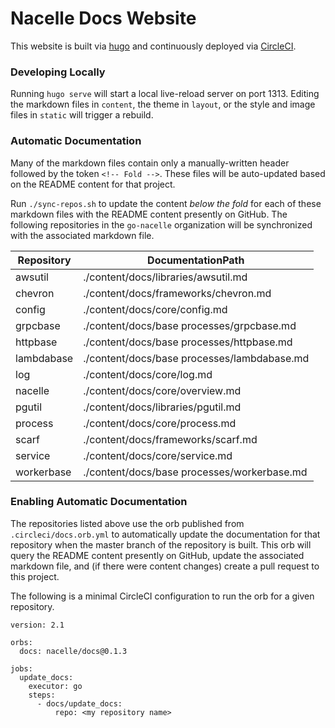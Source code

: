 # Nacelle Docs Website

This website is built via [hugo](https://gohugo.io/) and continuously deployed via [CircleCI](https://circleci.com/).

### Developing Locally

Running `hugo serve` will start a local live-reload server on port 1313. Editing the markdown files in `content`, the theme in `layout`, or the style and image files in `static` will trigger a rebuild.

### Automatic Documentation

Many of the markdown files contain only a manually-written header followed by the token `<!-- Fold -->`. These files will be auto-updated based on the README content for that project.

Run `./sync-repos.sh` to update the content *below the fold* for each of these markdown files with the README content presently on GitHub. The following repositories in the `go-nacelle` organization will be synchronized with the associated markdown file.

| Repository | DocumentationPath |
| ---------- | ----------------- |
| awsutil    | ./content/docs/libraries/awsutil.md |
| chevron    | ./content/docs/frameworks/chevron.md |
| config     | ./content/docs/core/config.md |
| grpcbase   | ./content/docs/base processes/grpcbase.md |
| httpbase   | ./content/docs/base processes/httpbase.md |
| lambdabase | ./content/docs/base processes/lambdabase.md |
| log        | ./content/docs/core/log.md |
| nacelle    | ./content/docs/core/overview.md |
| pgutil     | ./content/docs/libraries/pgutil.md |
| process    | ./content/docs/core/process.md |
| scarf      | ./content/docs/frameworks/scarf.md |
| service    | ./content/docs/core/service.md |
| workerbase | ./content/docs/base processes/workerbase.md |

### Enabling Automatic Documentation

The repositories listed above use the orb published from `.circleci/docs.orb.yml` to automatically update the documentation for that repository when the master branch of the repository is built. This orb will query the README content presently on GitHub, update the associated markdown file, and (if there were content changes) create a pull request to this project.

The following is a minimal CircleCI configuration to run the orb for a given repository.

```
version: 2.1

orbs:
  docs: nacelle/docs@0.1.3

jobs:
  update_docs:
    executor: go
    steps:
      - docs/update_docs:
          repo: <my repository name>
```
